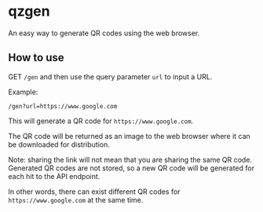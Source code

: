 # qzgen
An easy way to generate QR codes using the web browser.

## How to use
GET `/gen` and then use the query parameter `url` to input a URL.

Example:
```
/gen?url=https://www.google.com
```
This will generate a QR code for `https://www.google.com`.

The QR code will be returned as an image to the web browser where it can be downloaded for distribution.

Note: sharing the link will not mean that you are sharing the same QR code. Generated QR codes are not stored, so a new QR code will be generated for each hit to the API endpoint.

In other words, there can exist different QR codes for `https://www.google.com` at the same time.
